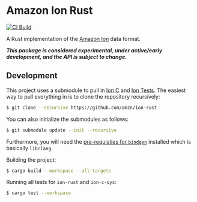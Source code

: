 # Amazon Ion Rust

[![CI Build](https://github.com/amzn/ion-rust/workflows/CI%20Build/badge.svg)](https://github.com/amzn/ion-rust/actions?query=workflow%3A%22CI+Build%22)


A Rust implementation of the [Amazon Ion][spec] data format.

***This package is considered experimental, under active/early development, and the API is subject to change.***

## Development

This project uses a submodule to pull in [Ion C][ion-c] and [Ion Tests][ion-tests].  The easiest way to pull
everything in is to clone the repository recursively:

```bash
$ git clone --recursive https://github.com/amzn/ion-rust
```

You can also initialize the submodules as follows:

```bash
$ git submodule update --init --recursive
```

Furthermore, you will need the [pre-requisties for `bindgen`][bindgen-req] installed which is basically
`libclang`.

Building the project:

```bash
$ cargo build --workspace --all-targets
```

Running all tests for `ion-rust` and `ion-c-sys`:

```bash
$ cargo test --workspace
```

[spec]: https://amzn.github.io/ion-docs/docs/spec.html
[ion-c]: https://github.com/amzn/ion-c
[ion-tests]: https://github.com/amzn/ion-tests
[bindgen-req]: https://rust-lang.github.io/rust-bindgen/requirements.html
